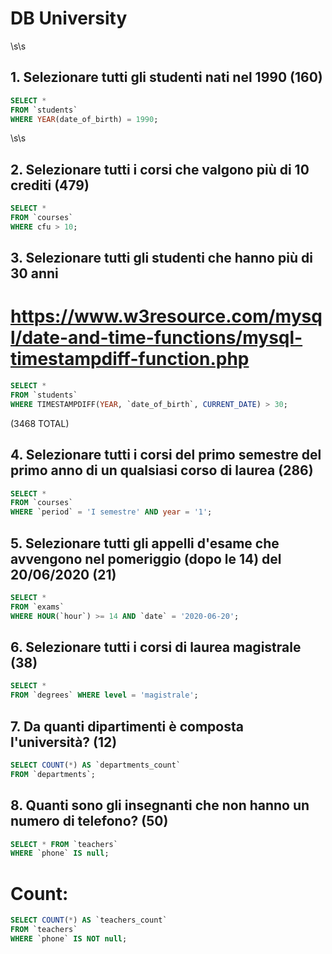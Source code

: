 # DB University
\s\s
## 1. Selezionare tutti gli studenti nati nel 1990 (160)
```sql
SELECT * 
FROM `students`
WHERE YEAR(date_of_birth) = 1990;
```
\s\s
## 2. Selezionare tutti i corsi che valgono più di 10 crediti (479)
```sql
SELECT * 
FROM `courses` 
WHERE cfu > 10;
```

## 3. Selezionare tutti gli studenti che hanno più di 30 anni
# https://www.w3resource.com/mysql/date-and-time-functions/mysql-timestampdiff-function.php
```sql
SELECT * 
FROM `students` 
WHERE TIMESTAMPDIFF(YEAR, `date_of_birth`, CURRENT_DATE) > 30;
```

(3468 TOTAL)

## 4. Selezionare tutti i corsi del primo semestre del primo anno di un qualsiasi corso di laurea (286)
```sql
SELECT *
FROM `courses`
WHERE `period` = 'I semestre' AND year = '1';
```

## 5. Selezionare tutti gli appelli d'esame che avvengono nel pomeriggio (dopo le 14) del 20/06/2020 (21)
```sql
SELECT * 
FROM `exams` 
WHERE HOUR(`hour`) >= 14 AND `date` = '2020-06-20';
```

## 6. Selezionare tutti i corsi di laurea magistrale (38)
```sql
SELECT * 
FROM `degrees` WHERE level = 'magistrale';
```

## 7. Da quanti dipartimenti è composta l'università? (12)
```sql
SELECT COUNT(*) AS `departments_count` 
FROM `departments`;
```

## 8. Quanti sono gli insegnanti che non hanno un numero di telefono? (50)
```sql
SELECT * FROM `teachers` 
WHERE `phone` IS null;
```

# Count:
```sql
SELECT COUNT(*) AS `teachers_count`
FROM `teachers` 
WHERE `phone` IS NOT null;
```
